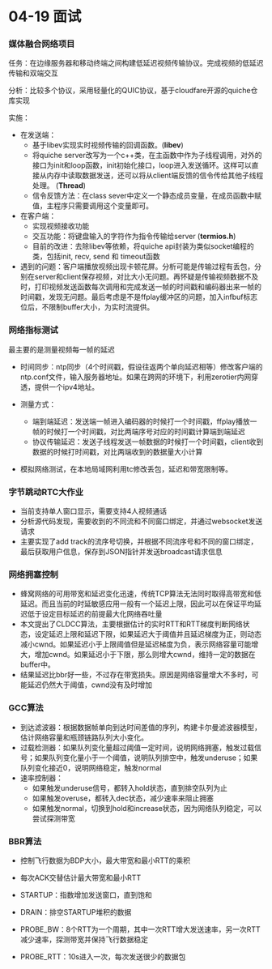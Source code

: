 # 04-19 面试

### 媒体融合网络项目

任务：在边缘服务器和移动终端之间构建低延迟视频传输协议。完成视频的低延迟传输和双端交互

分析：比较多个协议，采用轻量化的QUIC协议，基于cloudfare开源的quiche仓库实现

实施：

- 在发送端：
  - 基于libev实现实时视频传输的回调函数。(**libev**)
  - 将quiche server改写为一个c++类，在主函数中作为子线程调用，对外的接口为init和loop函数，init初始化接口，loop进入发送循环。这样可以直接从内存中读取数据发送，还可以将从client端反馈的信令传给其他子线程处理。 (**Thread**)
  - 信令反馈方法：在class sever中定义一个静态成员变量，在成员函数中赋值，主程序只需要调用这个变量即可。
- 在客户端：
  - 实现视频接收功能
  - 交互功能：将键盘输入的字符作为指令传输给server (**termios.h**)
  - 目前的改进：去除libev等依赖，将quiche api封装为类似socket编程的类，包括init, recv, send 和 timeout函数
- 遇到的问题：客户端播放视频出现卡顿花屏。分析可能是传输过程有丢包，分别在server和client保存视频，对比大小无问题。再怀疑是传输视频数据不及时，打印视频发送函数每次调用和完成发送一帧的时间戳和编码器出来一帧的时间戳，发现无问题。最后考虑是不是ffplay缓冲区的问题，加入infbuf标志位后，不限制buffer大小，为实时流提供。

### 网络指标测试

最主要的是测量视频每一帧的延迟

- 时间同步：ntp同步（4个时间戳，假设往返两个单向延迟相等）修改客户端的ntp.conf文件，输入服务器地址。如果在跨网的环境下，利用zerotier内网穿透，提供一个ipv4地址。
- 测量方式：
  - 端到端延迟：发送端一帧进入编码器的时候打一个时间戳，ffplay播放一帧的时候打一个时间戳，对比两端序号对应的时间戳计算端到端延迟
  - 协议传输延迟：发送子线程发送一帧数据的时候打一个时间戳，client收到数据的时候打时间戳，对比两端收到的数据量大小计算

- 模拟网络测试，在本地局域网利用tc修改丢包，延迟和带宽限制等。

### 字节跳动RTC大作业

- 当前支持单人窗口显示，需要支持4人视频通话
- 分析源代码发现，需要收到的不同流和不同窗口绑定，并通过websocket发送请求
- 主要实现了add track的流序号切换，并根据不同流序号和不同的窗口绑定，最后获取用户信息，保存到JSON指针并发送broadcast请求信息

### 网络拥塞控制

- 蜂窝网络的可用带宽和延迟变化迅速，传统TCP算法无法同时取得高带宽和低延迟。而且当前的时延敏感应用一般有一个延迟上限，因此可以在保证平均延迟低于设定目标延迟的前提最大化网络吞吐量
- 本文提出了CLDCC算法，主要根据估计的实时RTT和RTT梯度判断网络状态，设定延迟上限和延迟下限，如果延迟大于阈值并且延迟梯度为正，则动态减小cwnd。如果延迟小于上限阈值但是延迟梯度为负，表示网络容量可能增大，增加cwnd。如果延迟小于下限，那么则增大cwnd，维持一定的数据在buffer中。
- 结果延迟比bbr好一些，不过存在带宽损失。原因是网络容量增大不多时，可能延迟仍然大于阈值，cwnd没有及时增加

### GCC算法

- 到达滤波器：根据数据帧单向到达时间差值的序列，构建卡尔曼滤波器模型，估计网络容量和瓶颈链路队列大小变化。
- 过载检测器：如果队列变化量超过阈值一定时间，说明网络拥塞，触发过载信号；如果队列变化量小于一个阈值，说明队列排空中，触发underuse；如果队列变化接近0，说明网络稳定，触发normal
- 速率控制器：
  - 如果触发underuse信号，都转入hold状态，直到排空队列为止
  - 如果触发overuse，都转入dec状态，减少速率来阻止拥塞
  - 如果触发normal，切换到hold和increase状态，因为网络队列稳定，可以尝试探测带宽

### BBR算法

- 控制飞行数据为BDP大小，最大带宽和最小RTT的乘积

- 每次ACK交替估计最大带宽和最小RTT

- STARTUP：指数增加发送窗口，直到饱和
- DRAIN：排空STARTUP堆积的数据
- PROBE_BW：8个RTT为一个周期，其中一次RTT增大发送速率，另一次RTT减少速率，探测带宽并保持飞行数据稳定
- PROBE_RTT：10s进入一次，每次发送很少的数据包